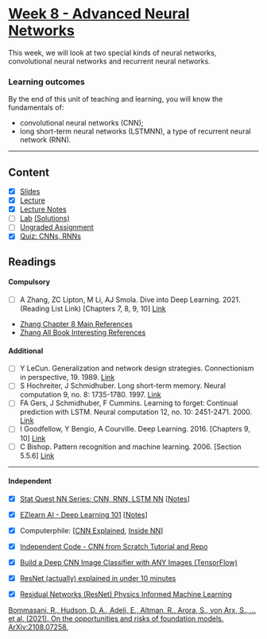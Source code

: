 # [Week 8 - Advanced Neural Networks](https://canvas.sussex.ac.uk/courses/31315/pages/week-8-advanced-neural-networks?module_item_id=1445751)
This week, we will look at two special kinds of neural networks, convolutional neural networks and recurrent neural networks. 

### Learning outcomes
By the end of this unit of teaching and learning, you will know the fundamentals of:
- convolutional neural networks (CNN); 
- long short-term neural networks (LSTMNN), a type of recurrent neural network (RNN).

---

## Content
- [x] [Slides](https://canvas.sussex.ac.uk/courses/31315/files/5334866?wrap=1)
- [x] [Lecture](https://sussex.cloud.panopto.eu/Panopto/Pages/Viewer.aspx?id=5b2fc1a4-37c5-454a-a46b-b2a300f6b744)
- [x] [Lecture Notes](https://github.com/LukeBirkett/study-planner/blob/main/934G5_Machine_Learning/week_8/ML_Week_8_AdvancedNN.pdf)
- [ ] [Lab]() [(Solutions)]()
- [ ] [Ungraded Assignment]()
- [x] [Quiz: CNNs, RNNs](https://canvas.sussex.ac.uk/courses/31315/quizzes/50390)
 
## Readings
#### Compulsory
- [ ] A Zhang, ZC Lipton, M Li, AJ Smola. Dive into Deep Learning. 2021. (Reading List Link) [Chapters 7, 8, 9, 10] [Link](https://readinglists.sussex.ac.uk/leganto/nui/citation/20811019870002461?institute=44SUS_INST&auth=SAML)
- [Zhang Chapter 8 Main References](https://docs.google.com/document/d/1Nesvkq66aaYJjHauWk_S1u5VLhOYGeb1CNNmXMP6WZI/edit?tab=t.0)
- [Zhang All Book Interesting References](https://docs.google.com/document/d/1gAZZqDQhaVcT_5Vg6iM6848ZFcOQwz58s0VaUYNgW8A/edit?tab=t.0)

#### Additional
- [ ] Y LeCun. Generalization and network design strategies. Connectionism in perspective, 19. 1989. [Link](https://readinglists.sussex.ac.uk/leganto/nui/citation/20811020020002461?institute=44SUS_INST&auth=SAML)
- [ ] S Hochreiter, J Schmidhuber. Long short-term memory. Neural computation 9, no. 8: 1735-1780. 1997. [Link](https://readinglists.sussex.ac.uk/leganto/nui/citation/20811020030002461?institute=44SUS_INST&auth=SAML)
- [ ] FA Gers, J Schmidhuber, F Cummins. Learning to forget: Continual prediction with LSTM. Neural computation 12, no. 10: 2451-2471. 2000. [Link](https://readinglists.sussex.ac.uk/leganto/nui/citation/20811020040002461?institute=44SUS_INST&auth=SAML)
- [ ] I Goodfellow, Y Bengio, A Courville. Deep Learning. 2016. [Chapters 9, 10] [Link](https://readinglists.sussex.ac.uk/leganto/nui/citation/20811019820002461?institute=44SUS_INST&auth=SAML)
- [ ] C Bishop. Pattern recognition and machine learning. 2006. [Section 5.5.6] [Link](https://readinglists.sussex.ac.uk/leganto/nui/citation/20811019850002461?institute=44SUS_INST&auth=SAML)

 ---

 #### Independent
 - [x] [Stat Quest NN Series: CNN, RNN, LSTM NN](https://www.youtube.com/playlist?list=PLblh5JKOoLUI) [[Notes](https://github.com/LukeBirkett/study-planner/blob/main/934G5_Machine_Learning/week_4/stats_quest_nn.pdf)]
 - [x] [EZlearn AI - Deep Learning 101](https://www.youtube.com/playlist?list=PLTD697RzZ-DoS9wLInbSEZ0jFSRnj1vxU) [[Notes](https://github.com/LukeBirkett/study-planner/blob/main/934G5_Machine_Learning/week_8/ezlearnai_deep_learning.pdf)]
 - [x] Computerphile: [[CNN Explained](https://www.youtube.com/watch?v=py5byOOHZM8), [Inside NN](https://www.youtube.com/watch?v=BFdMrDOx_CM)]
 - [x] [Independent Code - CNN from Scratch Tutorial and Repo](https://www.youtube.com/watch?v=Lakz2MoHy6o)
 - [x] [Build a Deep CNN Image Classifier with ANY Images (TensorFlow)](https://www.youtube.com/watch?v=jztwpsIzEGc)
 - [x] [ResNet (actually) explained in under 10 minutes](https://www.youtube.com/watch?v=o_3mboe1jYI)
 - [x] [Residual Networks (ResNet) Physics Informed Machine Learning](https://www.youtube.com/watch?v=w1UsKanMatM)


[Bommasani, R., Hudson, D. A., Adeli, E., Altman, R., Arora, S., von Arx, S., … et al. (2021). On the opportunities and risks of foundation models. ArXiv:2108.07258.]()
